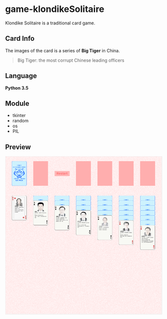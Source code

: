 # game-klondikeSolitaire
Klondike Solitaire is a traditional card game.

## Card Info
The images of the card is a series of **Big Tiger** in China.
>Big Tiger: the most corrupt Chinese leading officers

## Language
**Python 3.5**

## Module
* tkinter
* random
* os
* PIL

## Preview
![preview](./preview.png)
